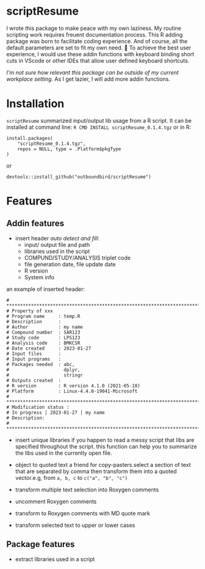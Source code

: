 # scriptResume
I wrote this package to make peace with my own laziness. My routine scripting
work requires freuent documentation process. This R adding package was born
to facilitate coding experience. And of course, all the default parameters are set
to fit my own need. :zany_face: To achieve the best user experience, I would use these
addin functions with keyboard binding short cuts in VScode or other IDEs that allow
user defined keyboard shortcuts.

*I'm not sure how relevant this package can be outside of my current workplace setting.* As I get lazier, I will add more addin functions.

# Installation
`scriptResume` summarized input/output lib usage from a R script.
It can be installed at command line:
`R CMD INSTALL scriptResume_0.1.4.tgz`
or in R:

```
install.packages(
    "scriptResume_0.1.4.tgz",
    repos = NULL, type = .Platform$pkgType
)
```
or

```
devtools::install_github("outboundbird/scriptResume")
```

# Features
## Addin features
- insert header
    *auto detect and fill*:
    - input/ output file and path
    - libraries used in the script
    - COMPUND/STUDY/ANALYSIS triplet code
    - file generation date, file update date
    - R version
    - System info

an example of inserted header:
```
# ******************************************************************************
# Property of xxx
# Program name     : temp.R
# Description      :
# Author           : my name
# Compound number  : SAR123
# Study code       : LPS123
# Analysis code    : BMKCSR
# Date created     : 2023-01-27
# Input files      :
# Input programs   :
# Packages needed  : abc,
#                    dplyr,
#                    stringr
# Outputs created  :
# R version        : R version 4.1.0 (2021-05-18)
# Platform         : Linux-4.4.0-19041-Microsoft
# ******************************************************************************
# Modification status :
# In progress | 2023-01-27 | my name
# Description:
# ******************************************************************************
```

- insert unique libraries
if you happen to read a messy script that libs are specified throughout the script. this function can help you to summarize the libs used in the currently open file.

- object to quoted text
a friend for copy-pasters.select a section of text that are separated by comma then transform them into a quoted vector.e.g, from `a, b, c` to `c("a", "b", "c")`

- transform multiple text selection into Roxygen comments
- uncomment Roxygen comments
- transform to Roxygen comments with MD quote mark
- transform selected text to upper or lower cases

## Package features
- extract libraries used in a script